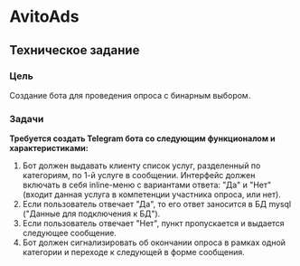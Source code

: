 # AvitoAds
## Техническое задание
### Цель
Создание бота для проведения опроса с бинарным выбором.
### Задачи
**Требуется создать Telegram бота со следующим функционалом и характеристиками:**
1. Бот должен выдавать клиенту список услуг, разделенный по категориям, 
по 1-й услуге в сообщении. Интерфейс должен
включать в себя inline-меню с вариантами ответа: "Да" и "Нет" (входит данная услуга 
в компетенции участника опроса, или нет).
2. Если пользователь отвечает "Да", то его ответ заносится в БД mysql ("Данные для
подключения к БД").
3. Если пользователь отвечает "Нет", пункт пропускается и выдается следующее сообщение.
4. Бот должен сигнализировать об окончании опроса в рамках одной категории и переходе
к следующей в форме сообщения.